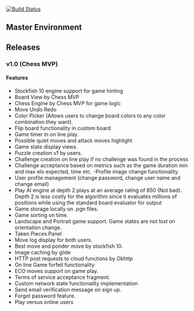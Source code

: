 [![Build Status](https://travis-ci.com/Magz8984/chess-bet.svg?token=1t1EwrDpq3sLA8yRH7Ea&branch=master)](https://travis-ci.com/Magz8984/chess-bet)

## Master Environment


## Releases 

### v1.0 (Chess MVP)


#### Features

- Stockfish 10 engine support for game hinting
-  Board View by Chess MVP
- Chess Engine by Chess MVP for game logic
- Move Undo Redo
- Color Picker (Allows users to change board colors to any color combination they want).
- Flip board functionality in custom board
- Game timer in on line play.
- Possible quiet moves and attack moves highlight
- Game state display views.
- Puzzle creation v1 by users.
- Challenge creation on line play if no challenge was found in the process
- Challenge acceptance based on metrics such as the game duration min and max elo expected, time etc.
 -Profile image change functionality.
- User profile  management (change password, change user name and change email)
- Play AI engine at depth 2 plays at an average rating of 850 (Not bad). Depth 2 is less costly for the algorithm since it evaluates millions of positions while using the standard board evaluator for output
- Game storage locally on .pgn files.
- Game sorting on time.
- Landscape and Portrait game support. Game states are not lost on orientation change.
- Taken Pieces Panel
- Move log display for both users.
- Best move and ponder move by stockfish 10.
- Image caching by glide
- HTTP post requests to cloud functions by Okhttp
- On line Game forfeit functionality
- ECO moves support on game play.
- Terms of service acceptance fragment.
- Custom network state functionality implementation
- Send email verification message on sign up.
- Forgot password feature.
- Play versus online users
